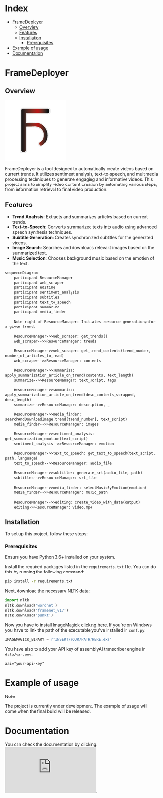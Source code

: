 # Index

<!-- toc -->

- [FrameDeployer](#framedeployer)
  * [Overview](#overview)
  * [Features](#features)
  * [Installation](#installation)
    + [Prerequisites](#prerequisites)
- [Example of usage](#example-of-usage)
- [Documentation](#documentation)

<!-- tocstop -->

# FrameDeployer

## Overview

![logo](https://github.com/FakeBlubba/FrameDeployer/blob/master/media/props/logob.png?raw=true)

FrameDeployer is a tool designed to automatically create videos based on current trends. It utilizes sentiment analysis, text-to-speech, and multimedia processing techniques to generate engaging and informative videos. This project aims to simplify video content creation by automating various steps, from information retrieval to final video production.

## Features
- **Trend Analysis**: Extracts and summarizes articles based on current trends.
- **Text-to-Speech**: Converts summarized texts into audio using advanced speech synthesis techniques.
- **Subtitle Generation**: Creates synchronized subtitles for the generated videos.
- **Image Search**: Searches and downloads relevant images based on the summarized text.
- **Music Selection**: Chooses background music based on the emotion of the text.

```mermaid
sequenceDiagram
    participant ResourceManager
    participant web_scraper
    participant editing
    participant sentiment_analysis
    participant subtitles
    participant text_to_speech
    participant summarize
    participant media_finder
    
    Note right of ResourceManager: Initiates resource generation\nfor a given trend.
    
    ResourceManager->>web_scraper: get_trends()
    web_scraper-->>ResourceManager: trends
    
    ResourceManager->>web_scraper: get_trend_contents(trend_number, number_of_articles_to_read)
    web_scraper-->>ResourceManager: contents
    
    ResourceManager->>summarize: apply_summarization_article_on_trend(contents, text_length)
    summarize-->>ResourceManager: text_script, tags
    
    ResourceManager->>summarize: apply_summarization_article_on_trend(desc_contents_scrapped, desc_length)
    summarize-->>ResourceManager: description, _
    
    ResourceManager->>media_finder: searchAndDownloadImage(trend[trend_number], text_script)
    media_finder-->>ResourceManager: images
    
    ResourceManager->>sentiment_analysis: get_summarization_emotion(text_script)
    sentiment_analysis-->>ResourceManager: emotion
    
    ResourceManager->>text_to_speech: get_text_to_speech(text_script, path, language)
    text_to_speech-->>ResourceManager: audio_file
    
    ResourceManager->>subtitles: generate_srt(audio_file, path)
    subtitles-->>ResourceManager: srt_file
    
    ResourceManager->>media_finder: selectMusicByEmotion(emotion)
    media_finder-->>ResourceManager: music_path
    
    ResourceManager-->>editing: create_video_with_data(output)
	editing->>ResourceManager: video.mp4
```



## Installation
To set up this project, follow these steps:

### Prerequisites
Ensure you have Python 3.6+ installed on your system.

Install the required packages listed in the `requirements.txt` file. You can do this by running the following command:

```bash
pip install -r requirements.txt
```

Next, download the necessary NLTK data:

```python
import nltk
nltk.download('wordnet')
nltk.download('framenet_v17')
nltk.download('punkt')
```

Now you have to install ImageMagick [clicking here](https://imagemagick.org/script/download.php). If you're on Windows you have to link the path of the executable you've installed in ```conf.py```:

```python
IMAGEMAGICK_BINARY = r"INSERT/YOUR/PATH/HERE.exe"
```

You have also to add your API key of assemblyAI transcriber engine in ```data/var.env```:

```env
aai="your-api-key"
```



# Example of usage

> [!NOTE]
>
> The project is currently under development. The example of usage will come when the final build will be released.

# Documentation

You can check the documentation by clicking: ![here](https://github.com/FakeBlubba/FrameDeployer/blob/master/build/_static/index.html?raw=true).


